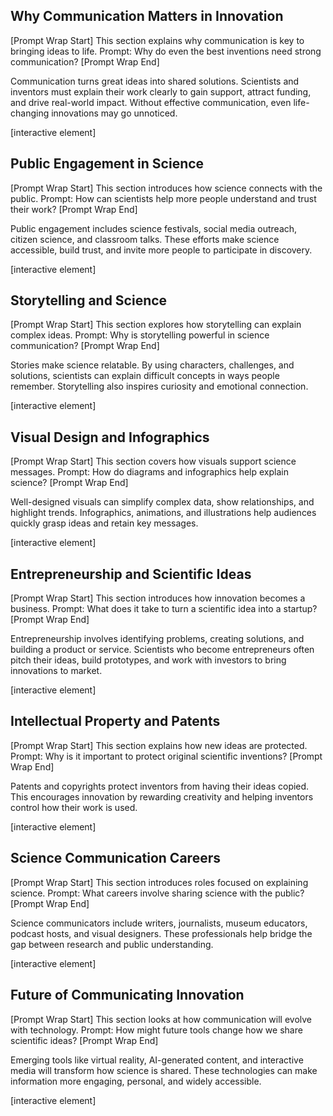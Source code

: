 ## Why Communication Matters in Innovation

\[Prompt Wrap Start]
This section explains why communication is key to bringing ideas to life. Prompt: Why do even the best inventions need strong communication?
\[Prompt Wrap End]

Communication turns great ideas into shared solutions. Scientists and inventors must explain their work clearly to gain support, attract funding, and drive real-world impact. Without effective communication, even life-changing innovations may go unnoticed.

\[interactive element]

## Public Engagement in Science

\[Prompt Wrap Start]
This section introduces how science connects with the public. Prompt: How can scientists help more people understand and trust their work?
\[Prompt Wrap End]

Public engagement includes science festivals, social media outreach, citizen science, and classroom talks. These efforts make science accessible, build trust, and invite more people to participate in discovery.

\[interactive element]

## Storytelling and Science

\[Prompt Wrap Start]
This section explores how storytelling can explain complex ideas. Prompt: Why is storytelling powerful in science communication?
\[Prompt Wrap End]

Stories make science relatable. By using characters, challenges, and solutions, scientists can explain difficult concepts in ways people remember. Storytelling also inspires curiosity and emotional connection.

\[interactive element]

## Visual Design and Infographics

\[Prompt Wrap Start]
This section covers how visuals support science messages. Prompt: How do diagrams and infographics help explain science?
\[Prompt Wrap End]

Well-designed visuals can simplify complex data, show relationships, and highlight trends. Infographics, animations, and illustrations help audiences quickly grasp ideas and retain key messages.

\[interactive element]

## Entrepreneurship and Scientific Ideas

\[Prompt Wrap Start]
This section introduces how innovation becomes a business. Prompt: What does it take to turn a scientific idea into a startup?
\[Prompt Wrap End]

Entrepreneurship involves identifying problems, creating solutions, and building a product or service. Scientists who become entrepreneurs often pitch their ideas, build prototypes, and work with investors to bring innovations to market.

\[interactive element]

## Intellectual Property and Patents

\[Prompt Wrap Start]
This section explains how new ideas are protected. Prompt: Why is it important to protect original scientific inventions?
\[Prompt Wrap End]

Patents and copyrights protect inventors from having their ideas copied. This encourages innovation by rewarding creativity and helping inventors control how their work is used.

\[interactive element]

## Science Communication Careers

\[Prompt Wrap Start]
This section introduces roles focused on explaining science. Prompt: What careers involve sharing science with the public?
\[Prompt Wrap End]

Science communicators include writers, journalists, museum educators, podcast hosts, and visual designers. These professionals help bridge the gap between research and public understanding.

\[interactive element]

## Future of Communicating Innovation

\[Prompt Wrap Start]
This section looks at how communication will evolve with technology. Prompt: How might future tools change how we share scientific ideas?
\[Prompt Wrap End]

Emerging tools like virtual reality, AI-generated content, and interactive media will transform how science is shared. These technologies can make information more engaging, personal, and widely accessible.

\[interactive element]
